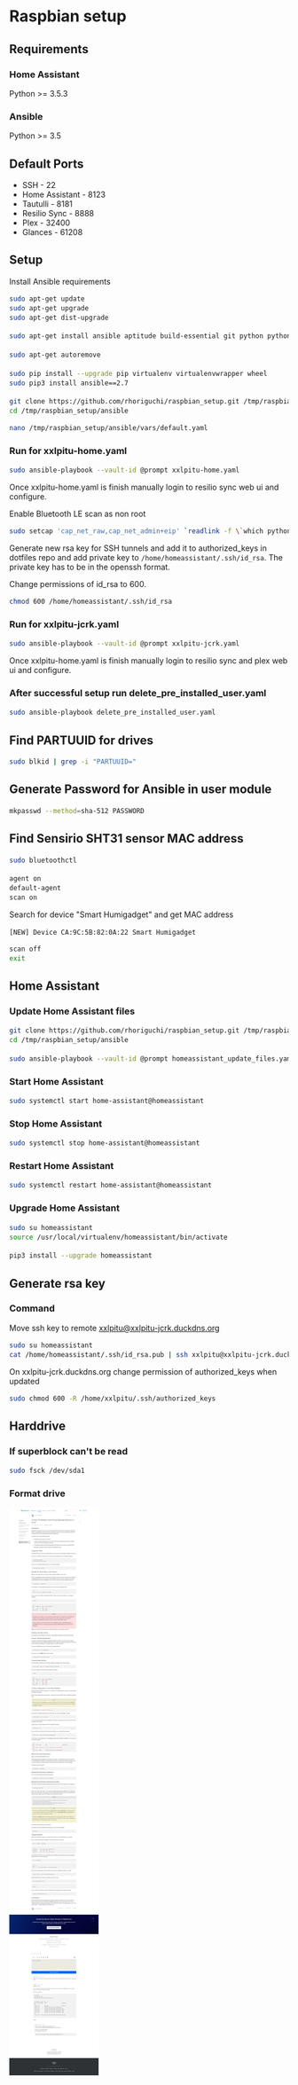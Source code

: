 # Raspbian setup

## Requirements

### Home Assistant
Python >= 3.5.3

### Ansible
Python >= 3.5

## Default Ports

- SSH - 22
- Home Assistant - 8123
- Tautulli - 8181
- Resilio Sync - 8888
- Plex - 32400
- Glances - 61208

## Setup

Install Ansible requirements

```bash
sudo apt-get update
sudo apt-get upgrade
sudo apt-get dist-upgrade

sudo apt-get install ansible aptitude build-essential git python python-apt python-dev python-pip python3 python3-apt python3-pip python3-venv rsync

sudo apt-get autoremove

sudo pip install --upgrade pip virtualenv virtualenvwrapper wheel
sudo pip3 install ansible==2.7

git clone https://github.com/rhoriguchi/raspbian_setup.git /tmp/raspbian_setup
cd /tmp/raspbian_setup/ansible
```

```bash
nano /tmp/raspbian_setup/ansible/vars/default.yaml
```

### Run for xxlpitu-home.yaml

```bash
sudo ansible-playbook --vault-id @prompt xxlpitu-home.yaml
```

Once xxlpitu-home.yaml is finish manually login to resilio sync web ui and configure.

Enable Bluetooth LE scan as non root

```bash
sudo setcap 'cap_net_raw,cap_net_admin+eip' `readlink -f \`which python3\``
```

Generate new rsa key for SSH tunnels and add it to authorized_keys in dotfiles repo and add private key to `/home/homeassistant/.ssh/id_rsa`. The private key has to be in the openssh format.

Change permissions of id_rsa to 600.

```bash
chmod 600 /home/homeassistant/.ssh/id_rsa
```

### Run for xxlpitu-jcrk.yaml

```bash
sudo ansible-playbook --vault-id @prompt xxlpitu-jcrk.yaml
```

Once xxlpitu-home.yaml is finish manually login to resilio sync and plex web ui and configure.

### After successful setup run delete_pre_installed_user.yaml

```bash
sudo ansible-playbook delete_pre_installed_user.yaml
```

## Find PARTUUID for drives

```bash
sudo blkid | grep -i "PARTUUID="
```

## Generate Password for Ansible in user module

```bash
mkpasswd --method=sha-512 PASSWORD
```

## Find Sensirio SHT31 sensor MAC address

```bash
sudo bluetoothctl

agent on
default-agent
scan on
```

Search for device "Smart Humigadget" and get MAC address

`[NEW] Device CA:9C:5B:82:0A:22 Smart Humigadget`

```bash
scan off
exit
```

## Home Assistant

### Update Home Assistant files

```bash
git clone https://github.com/rhoriguchi/raspbian_setup.git /tmp/raspbian_setup
cd /tmp/raspbian_setup/ansible

sudo ansible-playbook --vault-id @prompt homeassistant_update_files.yaml
```

### Start Home Assistant

```bash
sudo systemctl start home-assistant@homeassistant
```

### Stop Home Assistant

```bash
sudo systemctl stop home-assistant@homeassistant
```

### Restart Home Assistant

```bash
sudo systemctl restart home-assistant@homeassistant
```

### Upgrade Home Assistant

```bash
sudo su homeassistant
source /usr/local/virtualenv/homeassistant/bin/activate

pip3 install --upgrade homeassistant
```

## Generate rsa key

### Command

Move ssh key to remote xxlpitu@xxlpitu-jcrk.duckdns.org

```bash
sudo su homeassistant
cat /home/homeassistant/.ssh/id_rsa.pub | ssh xxlpitu@xxlpitu-jcrk.duckdns.org "mkdir -p ~/.ssh && cat >> /home/xxlpitu/.ssh/authorized_keys"
```

On xxlpitu-jcrk.duckdns.org change permission of authorized_keys when updated

```bash
sudo chmod 600 -R /home/xxlpitu/.ssh/authorized_keys
```

## Harddrive

### If superblock can't be read

```bash
sudo fsck /dev/sda1
```

### Format drive

![Format drive](images/Format_drive.png?raw=true)
